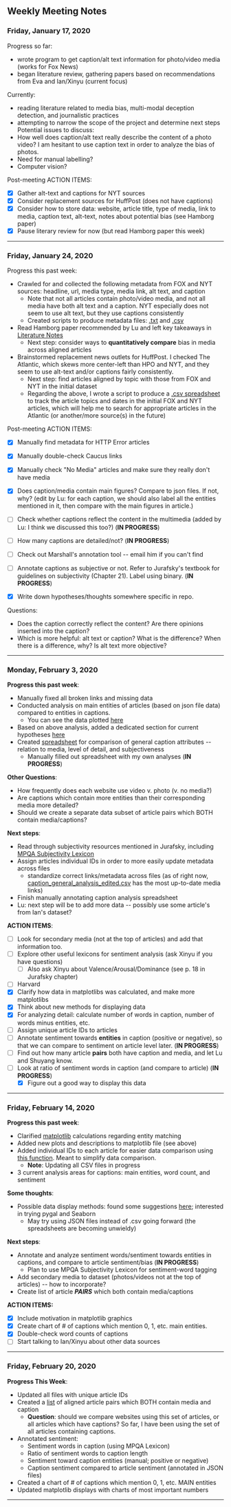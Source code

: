 ## Weekly Meeting Notes

### Friday, January 17, 2020

Progress so far:
- wrote program to get caption/alt text information for photo/video media (works for Fox News)
- began literature review, gathering papers based on recommendations from Eva and Ian/Xinyu (current focus)

Currently:
- reading literature related to media bias, multi-modal deception detection, and journalistic practices
- attempting to narrow the scope of the project and determine next steps
Potential issues to discuss:
- How well does caption/alt text really describe the content of a photo video? I am hesitant to use caption text in order to analyze the bias of photos.
- Need for manual labelling?
- Computer vision?

Post-meeting ACTION ITEMS:
- [x] Gather alt-text and captions for NYT sources
- [x] Consider replacement sources for HuffPost (does not have captions)
- [x] Consider how to store data: website, article title, type of media, link to media, caption text, alt-text, notes about potential bias (see Hamborg paper)
- [x] Pause literary review for now (but read Hamborg paper this week)

---

### Friday, January 24, 2020

Progress this past week:
- Crawled for and collected the following metadata from FOX and NYT sources: headline, url, media type, media link, alt text, and caption
    - Note that not all articles contain photo/video media, and not all media have both alt text and a caption. NYT especially does not seem to use alt text, but they use captions consistently
    - Created scripts to produce metadata files: [.txt](../Data/processed_data/metadata.txt) and [.csv](../Data/processed_data/metadata.csv)
- Read Hamborg paper recommended by Lu and left key takeaways in [Literature Notes](../Literature/README.md)
    - Next step: consider ways to **quantitatively compare** bias in media across aligned articles
- Brainstormed replacement news outlets for HuffPost. I checked The Atlantic, which skews more center-left than HPO and NYT, and they seem to use alt-text and/or captions fairly consistently.
    - Next step: find articles aligned by topic with those from FOX and NYT in the initial dataset
    - Regarding the above, I wrote a script to produce a [.csv spreadsheet](../Data/processed_data/Article_Topics/article_topics_edited.csv) to track the article topics and dates in the initial FOX and NYT articles, which will help me to search for appropriate articles in the Atlantic (or another/more source(s) in the future)
    
Post-meeting ACTION ITEMS:
- [x] Manually find metadata for HTTP Error articles
- [x] Manually double-check Caucus links
- [x] Manually check "No Media" articles and make sure they really don't have media
- [x] Does caption/media contain main figures? Compare to json files. If not, why? (edit by Lu: for each caption, we should also label all the entities mentioned in it, then compare with the main figures in article.)
- [ ] Check whether captions reflect the content in the multimedia (added by Lu: I think we discussed this too?) (**IN PROGRESS**)
- [ ] How many captions are detailed/not? (**IN PROGRESS**)
- [ ] Check out Marshall's annotation tool -- email him if you can't find
- [ ] Annotate captions as subjective or not. Refer to Jurafsky's textbook for guidelines on subjectivity (Chapter 21). Label using binary. (**IN PROGRESS**)
- [x] Write down hypotheses/thoughts somewhere specific in repo.


Questions:
- Does the caption correctly reflect the content? Are there opinions inserted into the caption?
- Which is more helpful: alt text or caption? What is the difference? When there is a difference, why? Is alt text more objective?

---

### Monday, February 3, 2020

**Progress this past week**:
- Manually fixed all broken links and missing data
- Conducted analysis on main entities of articles (based on json file data) compared to entities in captions.
    - You can see the data plotted [here](../Data/processed_data/Main_Entities/README.md)
- Based on above analysis, added a dedicated section for current hypotheses [here](../Data/processed_data/README.md)
- Created [spreadsheet](../Data/processed_data/Caption_General_Analysis/caption_general_analysis_edited.csv) for comparison of general caption attributes -- relation to media, level of detail, and subjectiveness
    - Manually filled out spreadsheet with my own analyses (**IN PROGRESS**)

**Other Questions**:
- How frequently does each website use video v. photo (v. no media?)
- Are captions which contain more entities than their corresponding media more detailed?
- Should we create a separate data subset of article pairs which BOTH contain media/captions?

**Next steps**:
- Read through subjectivity resources mentioned in Jurafsky, including [MPQA Subjectivity Lexicon](../Literature/MPQA_Subjectivity_Lexicon)
- Assign articles individual IDs in order to more easily update metadata across files
    - standardize correct links/metadata across files (as of right now, [caption_general_analysis_edited.csv](../Data/processed_data/Caption_General_Analysis/caption_general_analysis_edited.csv) has the most up-to-date media links)
- Finish manually annotating caption analysis spreadsheet
- Lu: next step will be to add more data -- possibly use some article's from Ian's dataset?

**ACTION ITEMS**:
- [ ] Look for secondary media (not at the top of articles) and add that information too.
- [ ] Explore other useful lexicons for sentiment analysis (ask Xinyu if you have questions)
    - [ ] Also ask Xinyu about Valence/Arousal/Dominance (see p. 18 in Jurafsky chapter)
- [ ] Harvard
- [x] Clarify how data in matplotlibs was calculated, and make more matplotlibs
- [x] Think about new methods for displaying data
- [x] For analyzing detail: calculate number of words in caption, number of words minus entities, etc.
- [ ] Assign unique article IDs to articles
- [ ] Annotate sentiment towards **entities** in caption (positive or negative), so that we can compare to sentiment on article level later. (**IN PROGRESS**)
- [ ] Find out how many article **pairs** both have caption and media, and let Lu and Shuyang know.
- [ ] Look at ratio of sentiment words in caption (and compare to article) (**IN PROGRESS**)
    - [x] Figure out a good way to display this data
    
---

### Friday, February 14, 2020

**Progress this past week**:
- Clarified [matplotlib](https://github.com/mirandaday16/mediabias/blob/master/Data/processed_data/Main_Entities/README.md) calculations regarding entity matching
- Added new plots and descriptions to matplotlib file (see above)
- Added individual IDs to each article for easier data comparison using [this function](https://github.com/mirandaday16/mediabias/blob/master/Scripts/assigning_article_ids.py). Meant to simplify data comparison.
    - **Note**: Updating all CSV files in progress
- 3 current analysis areas for captions: main entities, word count, and sentiment

**Some thoughts**:
- Possible data display methods: found some suggestions [here](https://mode.com/blog/python-data-visualization-libraries/); interested in trying pygal and Seaborn
    - May try using JSON files instead of .csv going forward (the spreadsheets are becoming unwieldy)

**Next steps**:
- Annotate and analyze sentiment words/sentiment towards entities in captions, and compare to article sentiment/bias (**IN PROGRESS**)
    - Plan to use MPQA Subjectivity Lexicon for sentiment-word tagging
- Add secondary media to dataset (photos/videos not at the top of articles) -- how to incorporate?
- Create list of article **_PAIRS_** which both contain media/captions

**ACTION ITEMS:**
- [x] Include motivation in matplotlib graphics
- [x] Create chart of # of captions which mention 0, 1, etc. main entities.
- [x] Double-check word counts of captions
- [ ] Start talking to Ian/Xinyu about other data sources

---

### Friday, February 20, 2020

**Progress This Week**:
- Updated all files with unique article IDs
- Created a [list](https://github.com/mirandaday16/mediabias/blob/master/Data/processed_data/Caption_General_Analysis/aligned_articles_with_captions.csv) of aligned article pairs which BOTH contain media and caption
    - **Question**: should we compare websites using this set of articles, or all articles which have captions? So far, I have been using the set of all articles containing captions.
- Annotated sentiment:
    - Sentiment words in caption (using MPQA Lexicon)
    - Ratio of sentiment words to caption length
    - Sentiment toward caption entities (manual; positive or negative)
    - Caption sentiment compared to article sentiment (annotated in JSON files)
- Created a chart of # of captions which mention 0, 1, etc. MAIN entities
- Updated matplotlib displays with charts of most important numbers

---
